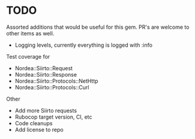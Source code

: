 # TODO
Assorted additions that would be useful for this gem.
PR's are welcome to other items as well.

* Logging levels, currently everything is logged with :info

Test coverage for
* Nordea::Siirto::Request
* Nordea::Siirto::Response
* Nordea::Siirto::Protocols::NetHttp
* Nordea::Siirto::Protocols::Curl

Other
* Add more Siirto requests
* Rubocop target version, CI, etc
* Code cleanups
* Add license to repo

